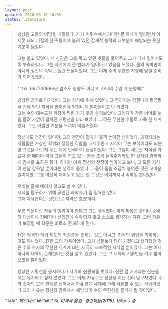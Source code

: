 ```yaml
---
layout: post
updated: 2020-03-18 10:05
status: literature
---
```

> 뱅상은 고통의 비명을 내질렀다. 자기 머릿속에서 커다란 문 하나가 열리면서 이제껏 대뇌 피질의 한 귀퉁이에 눌려 있던 잠재적 능력의 대부분이 해방되는 듯한 기분이 들었다.<br><br>
> 그는 울고 있었다. 세 신관은 그를 묶고 있던 밧줄을 풀어주고 그가 다시 일어서도록 부축하였다. 그는 자기에게 큰 변화가 일어나고 있음을 느꼈다. 몸의 속박만이 아니라 정신의 속박도 풀린 느낌이었다. 그는 이제 수의 무한한 지평에 맞설 준비가 되어 있었다.<br><br>
> "그래, 667700996은 염소도 영양도 아니고, 하나의 수인 게 분명해."<br><br>
> 뱅상은 창가로 다가갔다. 그는 지식에 취해 있었다. 그 전까지는 감질나게 찔끔찔끔 전해 받던 지식을 한꺼번에 엄청나게 받아들이고 난 터였다.<br>
> 그는 수의 대수도원 휘장이 찍힌 자기 옷을 살펴보았다. 그러다가 창문 너머로 눈을 돌려 가없이 펼쳐진 지평선을 바라보았다. 그것은 무한한 수들로 가득 찬 세계였다. 그는 아찔한 기분을 느끼며 비틀거렸다.<br><br>
> 정신에도 천장이 있다면, 그의 천장이 갑자기 훌쩍 높아진 셈이었다. 과학자라는 사람들은 거창한 학위와 쟁쟁한 직함을 내세우면서 지식이 무슨 보석이라도 되는 양 그것을 가르쳐 주는 데에 인색하기 십상이었다. 그는 그들이 새로운 지식을 가르쳐 줄 때마다 마치 그들이 잡고 있는 줄을 조금 늘여주기라도 한 것처럼 겸허하게 감사를 표하곤 했다. 하지만 이제 정신의 천장이 높아지고 보니, 그 모든 지식이 한낱 감옥일 뿐이라는 생각이 들었다. 그들이 줄을 조금씩 늘여준 것은 고마운 일이지만, 그를 여전히 매어두고 있는 한 그것은 어디까지나 속박일 뿐이었다.<br><br>
> 우리는 줄에 매이지 않고도 살 수 있다.<br>
> 지식을 탐구하기 위해 공인된 과학자가 될 필요는 없다.<br>
> 그저 자유롭다는 것만으로 자격은 충분하다.<br><br>
> 무릇 학문이란 자유의 행위여야 한다고 그는 생각했다. 미리 짜놓은 틀이나 숭배의 대상이나 지배자나 선입견에 속박되지 않고 스스로 생각하는 자유, 그런 자유가 보장될 때 학문은 비로소 존재하게 된다.<br><br>
> 17은 엄격한 계급 제도의 최상층을 뜻하는 것도 아니고, 지적인 위업을 의미하는 것도 아니었다. 17은 그의 감옥이었다. 그가 남들보다 많이 가졌다고 생각했던 것은 수와 숫자의 무한한 세계에 대한 지극히 초보적인 지식일 뿐이었다. 그는 이제 하나의 대륙이 존재한다는 것을 알고 있었다. 그는 그 대륙의 기슭만을 겨우 밟아 보았을 뿐이었다.<br><br>
> 뱅상은 지평선을 응시하다가 자기의 신관복을 벗었다. 신관 겸 기사라는 신분을 더는 유지하고 싶지 않았다. 그는 이제 자유로운 정신을 지닌 진리 탐구자였다. 수와 숫자의 모든 한계를 넘어서서 자유롭게 세계에 관해 사유할 수 있는 사람이었다 그의 사유는 정신의 감옥에서 해방되어 수의 무한성을 즐기게 될 것이었다.

_"나무". 베르나르 베르베르 저. 이세욱 옮김. 열린책들(2016). 159p ~ 중_
